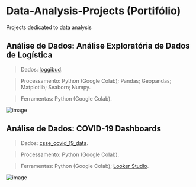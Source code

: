 # Data-Analysis-Projects (Portifólio)
Projects dedicated to data analysis

## Análise de Dados: Análise Exploratória de Dados de Logística

> Dados: [loggibud](https://github.com/loggi/loggibud).

> Processamento: Python (Google Colab); Pandas; Geopandas; Matplotlib; Seaborn; Numpy.

> Ferramentas: Python (Google Colab).

![image](https://github.com/yuremartins/Data-Analysis-Projects/assets/120994376/77b834ba-ebd4-4969-8f16-e9a3e6c3a18a)


## Análise de Dados: COVID-19 Dashboards


> Dados: [csse_covid_19_data](https://github.com/CSSEGISandData/COVID-19/tree/master/csse_covid_19_data/csse_covid_19_daily_reports).

> Processamento: Python (Google Colab).

> Ferramentas: Python (Google Colab); [Looker Studio](https://github.com/yuremartins/Data-Analysis-Projects/blob/main/COVID-19%20Dashboards/covid-dashboard.pdf).

![image](https://github.com/yuremartins/Data-Analysis-Projects/assets/120994376/79da99c3-8204-4443-80d7-56545e1277bd)
